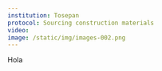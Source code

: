```yaml
---
institution: Tosepan
protocol: Sourcing construction materials
video: 
image: /static/img/images-002.png
---
```

Hola